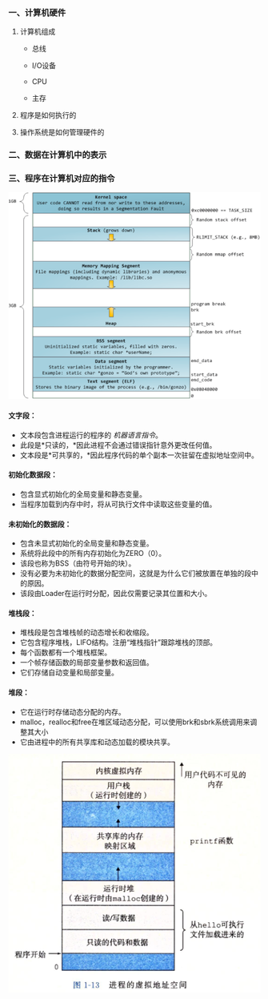 ###  一、计算机硬件

1. 计算机组成

   * 总线

   * I/O设备

   * CPU

   * 主存

2. 程序是如何执行的

   

3. 操作系统是如何管理硬件的

### 二、数据在计算机中的表示

### 三、程序在计算机对应的指令

![img](img/程序进程内存分布.png)

#### **文字段：**

- 文本段包含进程运行的程序的 *机器语言指令*。
- 此段是*只读的，*因此进程不会通过错误指针意外更改任何值。
- 文本段是*可共享的，*因此程序代码的单个副本一次驻留在虚拟地址空间中。

#### **初始化数据段：**

- 包含显式初始化的全局变量和静态变量。
- 当程序加载到内存中时，将从可执行文件中读取这些变量的值。

#### **未初始化的数据段：**

- 包含未显式初始化的全局变量和静态变量。
- 系统将此段中的所有内存初始化为ZERO（0）。
- 该段也称为BSS（由符号开始的块）。
- 没有必要为未初始化的数据分配空间，这就是为什么它们被放置在单独的段中的原因。
- 该段由Loader在运行时分配，因此仅需要记录其位置和大小。

#### **堆栈段：**

- 堆栈段是包含堆栈帧的动态增长和收缩段。
- 它包含程序堆栈，LIFO结构。注册“堆栈指针”跟踪堆栈的顶部。
- 每个函数都有一个堆栈框架。
- 一个帧存储函数的局部变量参数和返回值。
-  它们存储自动变量和局部变量。

#### **堆段：**

- 它在运行时存储动态分配的内存。
- malloc，realloc和free在堆区域动态分配，可以使用brk和sbrk系统调用来调整其大小
- 它由进程中的所有共享库和动态加载的模块共享。

![image-20200602204938004](img/虚拟内存png)



